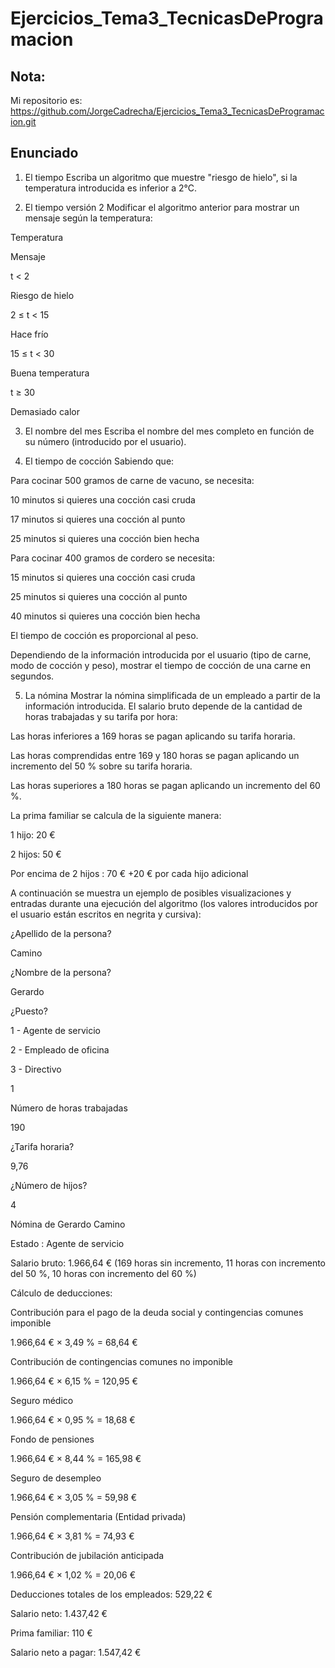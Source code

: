# Ejercicios_Tema3_TecnicasDeProgramacion

## Nota:
Mi repositorio es: https://github.com/JorgeCadrecha/Ejercicios_Tema3_TecnicasDeProgramacion.git

## Enunciado
1. El tiempo
Escriba un algoritmo que muestre "riesgo de hielo", si la temperatura introducida es inferior a 2°C.

2. El tiempo versión 2
Modificar el algoritmo anterior para mostrar un mensaje según la temperatura:

Temperatura

Mensaje

t < 2

Riesgo de hielo

2 ≤ t < 15

Hace frío

15 ≤ t < 30

Buena temperatura

t ≥ 30

Demasiado calor

3. El nombre del mes
Escriba el nombre del mes completo en función de su número (introducido por el usuario).

4. El tiempo de cocción
Sabiendo que:

Para cocinar 500 gramos de carne de vacuno, se necesita:

10 minutos si quieres una cocción casi cruda

17 minutos si quieres una cocción al punto

25 minutos si quieres una cocción bien hecha

Para cocinar 400 gramos de cordero se necesita:

15 minutos si quieres una cocción casi cruda

25 minutos si quieres una cocción al punto

40 minutos si quieres una cocción bien hecha

El tiempo de cocción es proporcional al peso.

Dependiendo de la información introducida por el usuario (tipo de carne, modo de cocción y peso), mostrar el tiempo de cocción de una carne en segundos.

5. La nómina
Mostrar la nómina simplificada de un empleado a partir de la información introducida. El salario bruto depende de la cantidad de horas trabajadas y su tarifa por hora:

Las horas inferiores a 169 horas se pagan aplicando su tarifa horaria.

Las horas comprendidas entre 169 y 180 horas se pagan aplicando un incremento del 50 % sobre su tarifa horaria.

Las horas superiores a 180 horas se pagan aplicando un incremento del 60 %.

La prima familiar se calcula de la siguiente manera:

1 hijo: 20 €

2 hijos: 50 €

Por encima de 2 hijos : 70 € +20 € por cada hijo adicional

A continuación se muestra un ejemplo de posibles visualizaciones y entradas durante una ejecución del algoritmo (los valores introducidos por el usuario están escritos en negrita y cursiva):

¿Apellido de la persona?

Camino

¿Nombre de la persona?

Gerardo

¿Puesto?

1 - Agente de servicio

2 - Empleado de oficina

3 - Directivo

1

Número de horas trabajadas

190

¿Tarifa horaria?

9,76

¿Número de hijos?

4

Nómina de Gerardo Camino

Estado : Agente de servicio

Salario bruto: 1.966,64 € (169 horas sin incremento, 11 horas con incremento del 50 %, 10 horas con incremento del 60 %)

Cálculo de deducciones:

Contribución para el pago de la deuda social y contingencias comunes imponible 

1.966,64 € × 3,49 % = 68,64 €

Contribución de contingencias comunes no imponible

1.966,64 € × 6,15 % = 120,95 €

Seguro médico

1.966,64 € × 0,95 % = 18,68 €

Fondo de pensiones

1.966,64 € × 8,44 % = 165,98 €

Seguro de desempleo

1.966,64 € × 3,05 % = 59,98 €

Pensión complementaria (Entidad privada)

1.966,64 € × 3,81 % = 74,93 €

Contribución de jubilación anticipada

1.966,64 € × 1,02 % = 20,06 €

Deducciones totales de los empleados: 529,22 €

Salario neto: 1.437,42 €

Prima familiar: 110 €

Salario neto a pagar: 1.547,42 €
